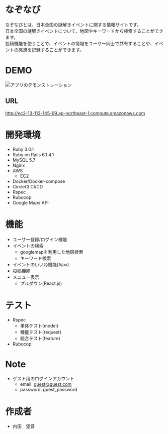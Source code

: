 # なぞなび
なぞなびとは、日本全国の謎解きイベントに関する情報サイトです。  
日本全国の謎解きイベントについて、地図やキーワードから検索することができます。  
投稿機能を使うことで、イベントの情報をユーザー同士で共有することや、イベントの感想を記録することができます。

# DEMO
![アプリのデモンストレーション](https://user-images.githubusercontent.com/84611383/149773444-f532b01d-c096-4d19-908c-1171835f4c57.gif)

## URL
http://ec2-13-112-145-99.ap-northeast-1.compute.amazonaws.com

# 開発環境
* Ruby 3.0.1
* Ruby on Rails 6.1.4.1
* MySQL 5.7
* Nginx
* AWS
  * EC2
* Docker/Docker-compose
* CircleCI CI/CD
* Rspec
* Rubocop
* Google Maps API

# 機能
* ユーザー登録/ログイン機能
* イベントの検索
  * googlemapを利用した地図検索
  * キーワード検索
* イベントのいいね機能(Ajax)
* 投稿機能
* メニュー表示 
  * プルダウン(React.js)

# テスト
* Rspec
  * 単体テスト(model)
  * 機能テスト(request) 
  * 統合テスト(feature)
* Rubocop

# Note
* ゲスト用のログインアカウント
  *  email: guest@guest.com
  *  password: guest_password

# 作成者
* 内田　望音
